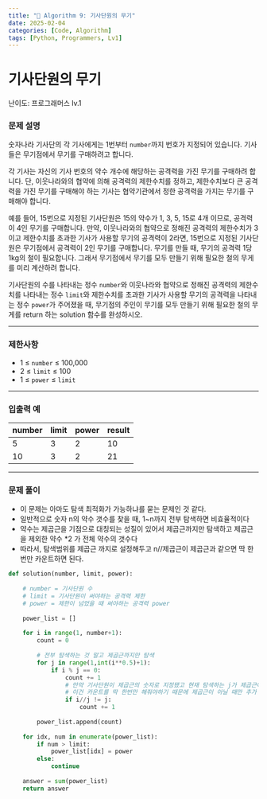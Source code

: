 ```yaml
---
title: "🧠 Algorithm 9: 기사단원의 무기"
date: 2025-02-04
categories: [Code, Algorithm]
tags: [Python, Programmers, Lv1]
---
```


# 기사단원의 무기

난이도: 프로그래머스 lv.1

### **문제 설명**

숫자나라 기사단의 각 기사에게는 1번부터 `number`까지 번호가 지정되어 있습니다. 기사들은 무기점에서 무기를 구매하려고 합니다.

각 기사는 자신의 기사 번호의 약수 개수에 해당하는 공격력을 가진 무기를 구매하려 합니다. 단, 이웃나라와의 협약에 의해 공격력의 제한수치를 정하고, 제한수치보다 큰 공격력을 가진 무기를 구매해야 하는 기사는 협약기관에서 정한 공격력을 가지는 무기를 구매해야 합니다.

예를 들어, 15번으로 지정된 기사단원은 15의 약수가 1, 3, 5, 15로 4개 이므로, 공격력이 4인 무기를 구매합니다. 만약, 이웃나라와의 협약으로 정해진 공격력의 제한수치가 3이고 제한수치를 초과한 기사가 사용할 무기의 공격력이 2라면, 15번으로 지정된 기사단원은 무기점에서 공격력이 2인 무기를 구매합니다. 무기를 만들 때, 무기의 공격력 1당 1kg의 철이 필요합니다. 그래서 무기점에서 무기를 모두 만들기 위해 필요한 철의 무게를 미리 계산하려 합니다.

기사단원의 수를 나타내는 정수 `number`와 이웃나라와 협약으로 정해진 공격력의 제한수치를 나타내는 정수 `limit`와 제한수치를 초과한 기사가 사용할 무기의 공격력을 나타내는 정수 `power`가 주어졌을 때, 무기점의 주인이 무기를 모두 만들기 위해 필요한 철의 무게를 return 하는 solution 함수를 완성하시오.

---

### 제한사항

- 1 ≤ `number` ≤ 100,000
- 2 ≤ `limit` ≤ 100
- 1 ≤ `power` ≤ `limit`

---

### 입출력 예

| number | limit | power | result |
| --- | --- | --- | --- |
| 5 | 3 | 2 | 10 |
| 10 | 3 | 2 | 21 |

---

### 문제 풀이

- 이 문제는 아마도 탐색 최적화가 가능하냐를 묻는 문제인 것 같다.
- 일반적으로 숫자 n의 약수 갯수를 찾을 때, 1~n까지 전부 탐색하면 비효율적이다
- 약수는 제곱근을 기점으로 대칭되는 성질이 있어서 제곱근까지만 탐색하고 제곱근을 제외한 약수 *2 가 전체 약수의 갯수다
- 따라서, 탐색범위를 제곱근 까지로 설정해두고 n//제곱근이 제곱근과 같으면 딱 한번만 카운트하면 된다.

```python
def solution(number, limit, power):
    
    # number = 기사단원 수
    # limit = 기사단원이 써야하는 공격력 제한
    # power = 제한이 넘었을 때 써야하는 공격력 power
    
    power_list = []
    
    for i in range(1, number+1):
        count = 0
        
        # 전부 탐색하는 것 말고 제곱근까지만 탐색
        for j in range(1,int(i**0.5)+1):
            if i % j == 0:
                count += 1
                # 만약 기사단원이 제곱근의 숫자로 지정됐고 현재 탐색하는 j가 제곱근이라면
                # 이건 카운트를 딱 한번만 해줘야하기 때문에 제곱근이 아닐 때만 추가 카운트
                if i//j != j:
                    count += 1
                
        power_list.append(count)
    
    for idx, num in enumerate(power_list):
        if num > limit:
            power_list[idx] = power
        else:
            continue
            
    answer = sum(power_list)
    return answer
```